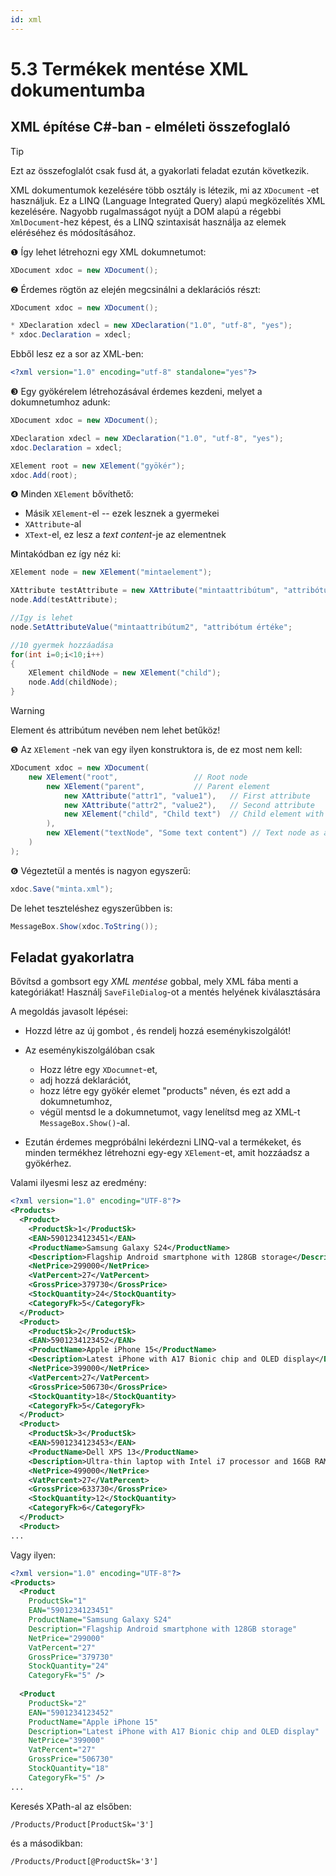 ```yaml
---
id: xml
---
```


# 5.3 Termékek mentése XML dokumentumba

## XML építése C#-ban - elméleti összefoglaló

> [!tip]
>
> Ezt az összefoglalót csak fusd át, a gyakorlati feladat ezután következik. 

XML dokumentumok kezelésére több osztály is létezik, mi az `XDocument` -et használjuk. Ez a LINQ (Language Integrated Query) alapú megközelítés XML kezelésére. Nagyobb rugalmasságot nyújt a DOM alapú a régebbi `XmlDocument`-hez képest, és a LINQ szintaxisát használja az elemek eléréséhez és módosításához.

❶ Így lehet létrehozni egy XML dokumnetumot:

``` csharp
XDocument xdoc = new XDocument();
```

&#10103; Érdemes rögtön az elején megcsinálni a deklarációs részt:

```cs
XDocument xdoc = new XDocument();

* XDeclaration xdecl = new XDeclaration("1.0", "utf-8", "yes");
* xdoc.Declaration = xdecl;
```

Ebből lesz ez a sor az XML-ben:
```xml
<?xml version="1.0" encoding="utf-8" standalone="yes"?>
```

&#10104; Egy gyökérelem létrehozásával érdemes kezdeni, melyet a dokumnetumhoz adunk:

```csharp
XDocument xdoc = new XDocument();

XDeclaration xdecl = new XDeclaration("1.0", "utf-8", "yes");
xdoc.Declaration = xdecl;

XElement root = new XElement("gyökér");
xdoc.Add(root);
```

&#10105; Minden `XElement` bővíthető:

- Másik `XElement`-el -- ezek lesznek a gyermekei
- `XAttribute`-al
- `XText`-el, ez lesz a _text content_-je az elementnek

Mintakódban ez így néz ki:

```csharp
XElement node = new XElement("mintaelement");

XAttribute testAttribute = new XAttribute("mintaattribútum", "attribótum értéke");
node.Add(testAttribute);

//Igy is lehet
node.SetAttributeValue("mintaattribútum2", "attribótum értéke";

//10 gyermek hozzáadása
for(int i=0;i<10;i++)
{
	XElement childNode = new XElement("child");
	node.Add(childNode);
}
```

> [!WARNING]
> Element és attribútum nevében nem lehet betűköz!

&#10106; Az `XElement` -nek van egy ilyen konstruktora is, de ez most nem kell:

```csharp
XDocument xdoc = new XDocument(
	new XElement("root",                 // Root node
		new XElement("parent",           // Parent element
			new XAttribute("attr1", "value1"),   // First attribute
			new XAttribute("attr2", "value2"),   // Second attribute
			new XElement("child", "Child text")  // Child element with text
		),
		new XElement("textNode", "Some text content") // Text node as a separate element
	)
);
```

&#10107; Végeztetül a mentés is nagyon egyszerű:

``` csharp
xdoc.Save("minta.xml");
```

De lehet teszteléshez egyszerűbben is:

```csharp
MessageBox.Show(xdoc.ToString());
```



## Feladat gyakorlatra

Bővítsd a gombsort egy _XML mentése_ gobbal, mely XML fába menti a kategóriákat! Használj `SaveFileDialog`-ot a mentés helyének kiválasztására

A megoldás javasolt lépései:
- Hozzd létre az új gombot , és rendelj hozzá eseménykiszolgálót!

- Az eseménykiszolgálóban csak
  - Hozz létre egy `XDocumnet`-et,
  - adj hozzá deklarációt,
  - hozz létre egy gyökér elemet "products" néven, és ezt add a dokumnetumhoz,
  - végül mentsd le a dokumnetumot, vagy lenelítsd meg az XML-t `MessageBox.Show()`-al.
  
- Ezután érdemes megpróbálni lekérdezni LINQ-val a termékeket, és minden termékhez létrehozni egy-egy `XElement`-et, amit hozzáadsz a gyökérhez.

  


Valami ilyesmi lesz az eredmény:

``` xml
<?xml version="1.0" encoding="UTF-8"?>
<Products>
  <Product>
    <ProductSk>1</ProductSk>
    <EAN>5901234123451</EAN>
    <ProductName>Samsung Galaxy S24</ProductName>
    <Description>Flagship Android smartphone with 128GB storage</Description>
    <NetPrice>299000</NetPrice>
    <VatPercent>27</VatPercent>
    <GrossPrice>379730</GrossPrice>
    <StockQuantity>24</StockQuantity>
    <CategoryFk>5</CategoryFk>
  </Product>
  <Product>
    <ProductSk>2</ProductSk>
    <EAN>5901234123452</EAN>
    <ProductName>Apple iPhone 15</ProductName>
    <Description>Latest iPhone with A17 Bionic chip and OLED display</Description>
    <NetPrice>399000</NetPrice>
    <VatPercent>27</VatPercent>
    <GrossPrice>506730</GrossPrice>
    <StockQuantity>18</StockQuantity>
    <CategoryFk>5</CategoryFk>
  </Product>
  <Product>
    <ProductSk>3</ProductSk>
    <EAN>5901234123453</EAN>
    <ProductName>Dell XPS 13</ProductName>
    <Description>Ultra-thin laptop with Intel i7 processor and 16GB RAM</Description>
    <NetPrice>499000</NetPrice>
    <VatPercent>27</VatPercent>
    <GrossPrice>633730</GrossPrice>
    <StockQuantity>12</StockQuantity>
    <CategoryFk>6</CategoryFk>
  </Product>
  <Product>
...
```

Vagy ilyen:

```xml
<?xml version="1.0" encoding="UTF-8"?>
<Products>
  <Product 
    ProductSk="1"
    EAN="5901234123451"
    ProductName="Samsung Galaxy S24"
    Description="Flagship Android smartphone with 128GB storage"
    NetPrice="299000"
    VatPercent="27"
    GrossPrice="379730"
    StockQuantity="24"
    CategoryFk="5" />
  
  <Product 
    ProductSk="2"
    EAN="5901234123452"
    ProductName="Apple iPhone 15"
    Description="Latest iPhone with A17 Bionic chip and OLED display"
    NetPrice="399000"
    VatPercent="27"
    GrossPrice="506730"
    StockQuantity="18"
    CategoryFk="5" />
...
```



Keresés XPath-al az elsőben:

```
/Products/Product[ProductSk='3']
```

és a másodikban:

```
/Products/Product[@ProductSk='3']
```

